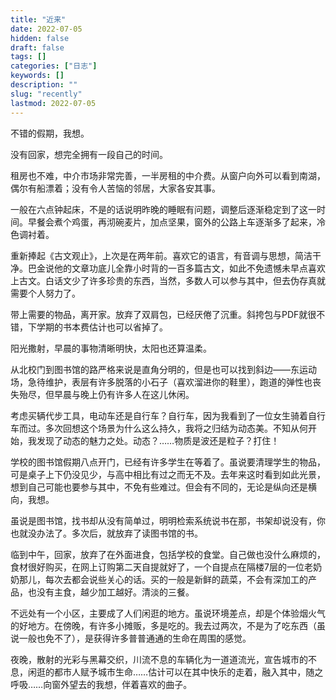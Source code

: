 ```yaml
---
title: "近来"
date: 2022-07-05
hidden: false
draft: false
tags: []
categories: ["日志"]
keywords: []
description: ""
slug: "recently"
lastmod: 2022-07-05
---
```


不错的假期，我想。

没有回家，想完全拥有一段自己的时间。

租房也不难，中介市场非常完善，一半房租的中介费。从窗户向外可以看到南湖，偶尔有船漂着；没有令人苦恼的邻居，大家各安其事。

一般在六点钟起床，不是的话说明昨晚的睡眠有问题，调整后逐渐稳定到了这一时间。早餐会煮个鸡蛋，再沏碗麦片，加点坚果，窗外的公路上车逐渐多了起来，冷色调衬着。

重新捧起《古文观止》，上次是在两年前。喜欢它的语言，有音调与思想，简洁干净。巴金说他的文章功底儿全靠小时背的一百多篇古文，如此不免遗憾未早点喜欢上古文。白话文少了许多珍贵的东西，当然，多数人可以参与其中，但去伪存真就需要个人努力了。

带上需要的物品，离开家。放弃了双肩包，已经厌倦了沉重。斜挎包与PDF就很不错，下学期的书本费估计也可以省掉了。

阳光撒射，早晨的事物清晰明快，太阳也还算温柔。

从北校门到图书馆的路严格来说是直角分明的，但是也可以找到斜边——东运动场，急待维护，表层有许多脱落的小石子（喜欢溜进你的鞋里），跑道的弹性也丧失殆尽，但早晨与晚上仍有许多人在这儿休闲。

考虑买辆代步工具，电动车还是自行车？自行车，因为我看到了一位女生骑着自行车而过。多次回想这个场景为什么这么持久，我将之归结为动态美。不知从何开始，我发现了动态的魅力之处。动态？……物质是波还是粒子？打住！

学校的图书馆假期八点开门，已经有许多学生在等着了。虽说要清理学生的物品，可是桌子上下仍没见少，与高中相比有过之而无不及。去年来这时看到如此光景，想到自己可能也要参与其中，不免有些难过。但会有不同的，无论是纵向还是横向，我想。

虽说是图书馆，找书却从没有简单过，明明检索系统说书在那，书架却说没有，你也就没办法了。多次后，就放弃了读图书馆的书。

临到中午，回家，放弃了在外面进食，包括学校的食堂。自己做也没什么麻烦的，食材很好购买，在网上订购第二天自提就好了，一个自提点在隔楼7层的一位老奶奶那儿，每次去都会说些关心的话。买的一般是新鲜的蔬菜，不会有深加工的产品，也没有主食，越少加工越好。清淡的三餐。

不远处有一个小区，主要成了人们闲逛的地方。虽说环境差点，却是个体验烟火气的好地方。在傍晚，有许多小摊贩，多是吃的。我去过两次，不是为了吃东西（虽说一般也免不了），是获得许多普普通通的生命在周围的感觉。

夜晚，散射的光彩与黑幕交织，川流不息的车辆化为一道道流光，宣告城市的不息，闲逛的都市人赋予城市生命……估计可以在其中快乐的走着，融入其中，随之呼吸……向窗外望去的我想，伴着喜欢的曲子。
